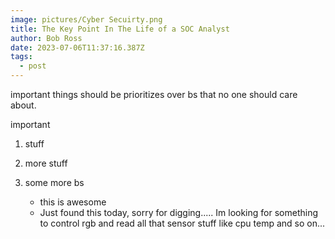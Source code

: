 ```yaml
---
image: pictures/Cyber Secuirty.png
title: The Key Point In The Life of a SOC Analyst
author: Bob Ross
date: 2023-07-06T11:37:16.387Z
tags:
  - post
---
```

important things should be prioritizes over bs that no one should care about.

i﻿mportant

1. s﻿tuff
2. m﻿ore stuff
3. s﻿ome more bs

   * t﻿his is awesome
   * Just found this today, sorry for digging..... Im looking for something to control rgb and read all that sensor stuff like cpu temp and so on...